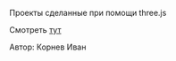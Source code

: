 Проекты сделанные при помощи three.js

Смотреть [тут](https://form-six-nu.vercel.app/)

Автор: Корнев Иван